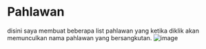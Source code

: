 # Pahlawan


disini saya membuat beberapa list pahlawan yang ketika diklik akan memunculkan nama pahlawan yang bersangkutan. 
![image](https://github.com/tarawithoutbudimann/Pahlawan/assets/113746952/0eb32543-7509-4ba1-83a4-8228df0ff3c6)

